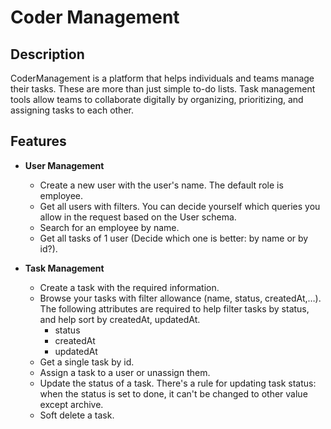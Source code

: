 # Coder Management

## Description
CoderManagement is a platform that helps individuals and teams manage their tasks.
These are more than just simple to-do lists. Task management tools allow teams to collaborate digitally by organizing, prioritizing, and assigning tasks to each other.

## Features

- **User Management**
  - Create a new user with the user's name. The default role is employee.
  - Get all users with filters. You can decide yourself which queries you allow in the request based on the User schema.
  - Search for an employee by name.
  - Get all tasks of 1 user (Decide which one is better: by name or by id?).

- **Task Management**
  - Create a task with the required information.
  - Browse your tasks with filter allowance (name, status, createdAt,…). The following attributes are required to help filter tasks by status, and help sort by createdAt, updatedAt.
    - status
    - createdAt
    - updatedAt
  - Get a single task by id.
  - Assign a task to a user or unassign them.
  - Update the status of a task. There's a rule for updating task status: when the status is set to done, it can't be changed to other value except archive.
  - Soft delete a task.

